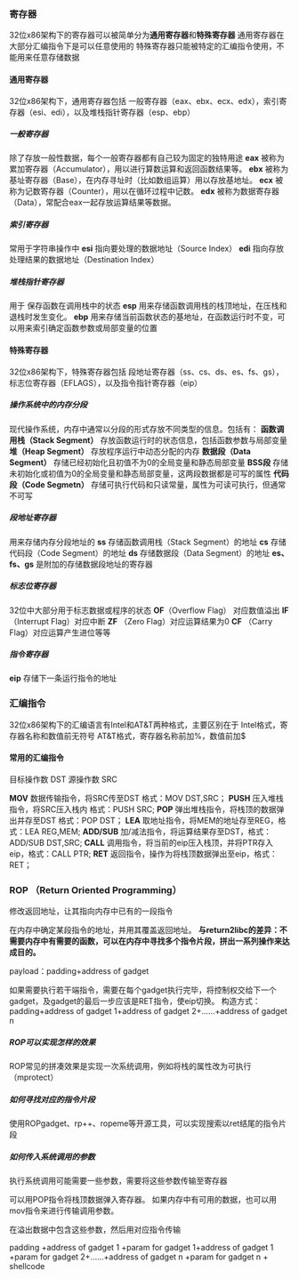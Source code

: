 ### 寄存器
32位x86架构下的寄存器可以被简单分为**通用寄存器**和**特殊寄存器**
通用寄存器在大部分汇编指令下是可以任意使用的
特殊寄存器只能被特定的汇编指令使用，不能用来任意存储数据

#### 通用寄存器
32位x86架构下，通用寄存器包括 一般寄存器（eax、ebx、ecx、edx），索引寄存器（esi、edi），以及堆栈指针寄存器（esp、ebp）

##### 一般寄存器
除了存放一般性数据，每个一般寄存器都有自己较为固定的独特用途
**eax** 被称为累加寄存器（Accumulator），用以进行算数运算和返回函数结果等。
**ebx** 被称为基址寄存器（Base），在内存寻址时（比如数组运算）用以存放基地址。
**ecx** 被称为记数寄存器（Counter），用以在循环过程中记数。
**edx** 被称为数据寄存器（Data），常配合eax一起存放运算结果等数据。

##### 索引寄存器
常用于字符串操作中
**esi** 指向要处理的数据地址（Source Index）
**edi** 指向存放处理结果的数据地址（Destination Index）

##### 堆栈指针寄存器
用于 保存函数在调用栈中的状态
**esp** 用来存储函数调用栈的栈顶地址，在压栈和退栈时发生变化。
**ebp** 用来存储当前函数状态的基地址，在函数运行时不变，可以用来索引确定函数参数或局部变量的位置

#### 特殊寄存器
32位x86架构下，特殊寄存器包括 段地址寄存器（ss、cs、ds、es、fs、gs），标志位寄存器（EFLAGS），以及指令指针寄存器（eip）

##### 操作系统中的内存分段
现代操作系统，内存中通常以分段的形式存放不同类型的信息。包括有：
**函数调用栈（Stack Segment）** 存放函数运行时的状态信息，包括函数参数与局部变量
**堆（Heap Segment）** 存放程序运行中动态分配的内存
**数据段（Data Segment）** 存储已经初始化且初值不为0的全局变量和静态局部变量
**BSS段**  存储未初始化或初值为0的全局变量和静态局部变量，这两段数据都是可写的属性
**代码段（Code Segmetn）** 存储可执行代码和只读常量，属性为可读可执行，但通常不可写

##### 段地址寄存器
用来存储内存分段地址的
**ss** 存储函数调用栈（Stack Segment）的地址
**cs** 存储代码段（Code Segment）的地址
**ds** 存储数据段（Data Segment）的地址
**es、fs、gs** 是附加的存储数据段地址的寄存器

##### 标志位寄存器
32位中大部分用于标志数据或程序的状态
**OF**（Overflow Flag） 对应数值溢出
**IF** （Interrupt Flag）对应中断
**ZF** （Zero Flag）对应运算结果为0
**CF** （Carry Flag）对应运算产生进位等等

##### 指令寄存器
**eip** 存储下一条运行指令的地址

### 汇编指令
32位x86架构下的汇编语言有Intel和AT&T两种格式，主要区别在于
Intel格式，寄存器名称和数值前无符号
AT&T格式，寄存器名称前加%，数值前加$

#### 常用的汇编指令
目标操作数 DST  源操作数 SRC

**MOV** 数据传输指令，将SRC传至DST 格式：MOV DST,SRC；
**PUSH** 压入堆栈指令，将SRC压入栈内 格式：PUSH SRC;
**POP** 弹出堆栈指令，将栈顶的数据弹出并存至DST 格式：POP DST；
**LEA** 取地址指令，将MEM的地址存至REG，格式：LEA REG,MEM;
**ADD/SUB** 加/减法指令，将运算结果存至DST，格式：ADD/SUB DST,SRC;
**CALL** 调用指令，将当前的eip压入栈顶，并将PTR存入eip，格式：CALL PTR;
**RET** 返回指令，操作为将栈顶数据弹出至eip，格式：RET；

### ROP （Return Oriented Programming）
修改返回地址，让其指向内存中已有的一段指令

在内存中确定某段指令的地址，并用其覆盖返回地址。
**与return2libc的差异：不需要内存中有需要的函数，可以在内存中寻找多个指令片段，拼出一系列操作来达成目的。**


payload：padding+address of gadget

如果需要执行若干端指令，需要在每个gadget执行完毕，将控制权交给下一个gadget，及gadget的最后一步应该是RET指令，使eip切换。
构造方式：padding+address of gadget 1+address of gadget 2+……+address of gadget n

##### ROP可以实现怎样的效果
ROP常见的拼凑效果是实现一次系统调用，例如将栈的属性改为可执行（mprotect）

##### 如何寻找对应的指令片段
使用ROPgadget、rp++、ropeme等开源工具，可以实现搜索以ret结尾的指令片段

##### 如何传入系统调用的参数
执行系统调用可能需要一些参数，需要将这些参数传输至寄存器

可以用POP指令将栈顶数据弹入寄存器。 
如果内存中有可用的数据，也可以用mov指令来进行传输调用参数。

在溢出数据中包含这些参数，然后用对应指令传输

padding +address of gadget 1 +param for gadget 1+address of gadget 1 +param for gadget 2+……+address of gadget n +param for gadget n + shellcode

